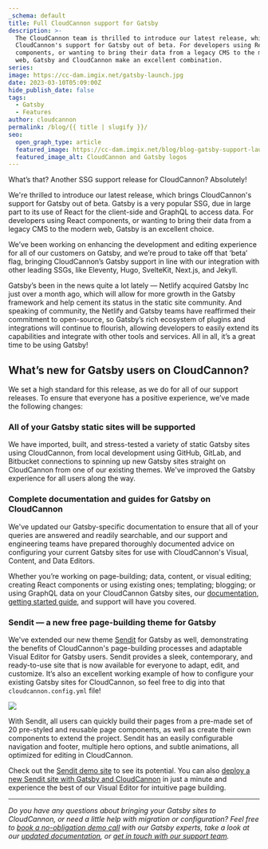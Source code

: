 ```yaml
---
_schema: default
title: Full CloudCannon support for Gatsby
description: >-
  The CloudCannon team is thrilled to introduce our latest release, which brings
  CloudCannon's support for Gatsby out of beta. For developers using React
  components, or wanting to bring their data from a legacy CMS to the modern
  web, Gatsby and CloudCannon make an excellent combination.
series:
image: https://cc-dam.imgix.net/gatsby-launch.jpg
date: 2023-03-10T05:09:00Z
hide_publish_date: false
tags:
  - Gatsby
  - Features
author: cloudcannon
permalink: /blog/{{ title | slugify }}/
seo:
  open_graph_type: article
  featured_image: https://cc-dam.imgix.net/blog/blog-gatsby-support-launch-r.jpg
  featured_image_alt: CloudCannon and Gatsby logos
---
```

What’s that? Another SSG support release for CloudCannon? Absolutely!

We're thrilled to introduce our latest release, which brings CloudCannon's support for Gatsby out of beta. Gatsby is a very popular SSG, due in large part to its use of React for the client-side and GraphQL to access data. For developers using React components, or wanting to bring their data from a legacy CMS to the modern web, Gatsby is an excellent choice.

We’ve been working on enhancing the development and editing experience for all of our customers on Gatsby, and we’re proud to take off that ‘beta’ flag, bringing CloudCannon’s Gatsby support in line with our integration with other leading SSGs, like Eleventy, Hugo, SvelteKit, Next.js, and Jekyll.

Gatsby’s been in the news quite a lot lately — Netlify acquired Gatsby Inc just over a month ago, which will allow for more growth in the Gatsby framework and help cement its status in the static site community. And speaking of community, the Netlify and Gatsby teams have reaffirmed their commitment to open-source, so Gatsby’s rich ecosystem of plugins and integrations will continue to flourish, allowing developers to easily extend its capabilities and integrate with other tools and services. All in all, it’s a great time to be using Gatsby!

## **What’s new for Gatsby users on CloudCannon?**

We set a high standard for this release, as we do for all of our support releases. To ensure that everyone has a positive experience, we’ve made the following changes:

### **All of your Gatsby static sites will be supported**

We have imported, built, and stress-tested a variety of static Gatsby sites using CloudCannon, from local development using GitHub, GitLab, and Bitbucket connections to spinning up new Gatsby sites straight on CloudCannon from one of our existing themes. We've improved the Gatsby experience for all users along the way.

### **Complete documentation and guides for Gatsby on CloudCannon**

We've updated our Gatsby-specific documentation to ensure that all of your queries are answered and readily searchable, and our support and engineering teams have prepared thoroughly documented advice on configuring your current Gatsby sites for use with CloudCannon's Visual, Content, and Data Editors.

Whether you’re working on page-building; data, content, or visual editing; creating React components or using existing ones; templating; blogging; or using GraphQL data on your CloudCannon Gatsby sites, our <a target="_blank" rel="noopener" href="https://cloudcannon.com/documentation/?ssg=Gatsby">documentation</a>, <a target="_blank" rel="noopener" href="https://cloudcannon.com/documentation/guides/gatsby-starter-guide/">getting started guide</a>, and support will have you covered.

### **Sendit — a new free page-building theme for Gatsby**

We've extended our new theme <a target="_blank" rel="noopener" href="https://cloudcannon.com/templates/sendit/">Sendit</a> for Gatsby as well, demonstrating the benefits of CloudCannon's page-building processes and adaptable Visual Editor for Gatsby users. Sendit provides a sleek, contemporary, and ready-to-use site that is now available for everyone to adapt, edit, and customize. It’s also an excellent working example of how to configure your existing Gatsby sites for CloudCannon, so feel free to dig into that `cloudcannon.config.yml` file!

![](https://cc-dam.imgix.net/sendit-hero.png)

With Sendit, all users can quickly build their pages from a pre-made set of 20 pre-styled and reusable page components, as well as create their own components to extend the project. Sendit has an easily configurable navigation and footer, multiple hero options, and subtle animations, all optimized for editing in CloudCannon.

Check out the <a target="_blank" rel="noopener" href="https://freezing-door.cloudvent.net/">Sendit demo site</a> to see its potential. You can also <a target="_blank" rel="noopener" href="https://app.cloudcannon.com/#sites/templates/sveltekit/cloudcannon/sendit-sveltekit-template">deploy a new Sendit site with Gatsby and CloudCannon</a> in just a minute and experience the best of our Visual Editor for intuitive page building.

---

*Do you have any questions about bringing your Gatsby sites to CloudCannon, or need a little help with migration or configuration? Feel free to <a target="_blank" rel="noopener" href="/book-a-demo/">book a no-obligation demo call</a> with our Gatsby experts, take a look at our <a target="_blank" rel="noopener" href="/documentation/">updated documentation</a>, or <a target="_blank" rel="noopener" href="/support/">get in touch with our support team</a>.*
